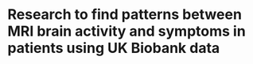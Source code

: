 # Research to find patterns between MRI brain activity and symptoms in patients using UK Biobank data

